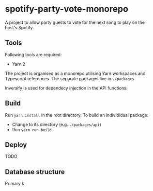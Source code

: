 # spotify-party-vote-monorepo

A project to allow party guests to vote for the next song to play on the host's Spotify.

## Tools

Following tools are required:

* Yarn 2

The project is organised as a monorepo utilising Yarn workspaces and Typescript references. The separate packages live in `./packages`.

Inversify is used for dependecy injection in the API functions.

## Build

Run `yarn install` in the root directory. To build an individidual package:

* Change to its directory (e.g. `./packages/api`)
* Run `yarn run build`

## Deploy

TODO

## Database structure

Primary k